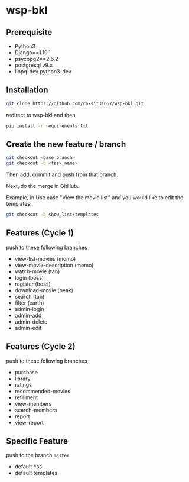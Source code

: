 # wsp-bkl

## Prerequisite
- Python3
- Django==1.10.1
- psycopg2==2.6.2
- postgresql v9.x
- libpq-dev python3-dev

## Installation
``` sh
git clone https://github.com/raksit31667/wsp-bkl.git
```

redirect to wsp-bkl and then
``` sh
pip install -r requirements.txt
```

## Create the new feature / branch
``` sh
git checkout <base_branch>
git checkout -b <task_name>
```
Then add, commit and push from that branch.

Next, do the merge in GitHub.

Example, in Use case "View the movie list" and you would like to edit the templates:
``` sh
git checkout -b show_list/templates
```

## Features (Cycle 1)
push to these following branches

- view-list-movies (momo)
- view-movie-description (momo)
- watch-movie (tan)
- login (boss)
- register (boss)
- download-movie (peak)
- search (tan)
- filter (earth)
- admin-login
- admin-add
- admin-delete
- admin-edit

## Features (Cycle 2)
push to these following branches

- purchase
- library
- ratings
- recommended-movies
- refillment
- view-members
- search-members
- report
- view-report

## Specific Feature
push to the branch ```master```
- default css
- default templates
